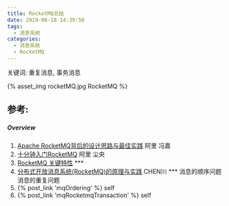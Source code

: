 ```yaml
---
title: RocketMQ总结
date: 2019-06-18 14:39:50
tags:
  - 消息系统
categories:
  - 消息系统
  - RocketMQ   
---
```


<p></p>
<!-- more -->

关键词: 重复消息, 事务消息

{% asset_img  rocketMQ.jpg  RocketMQ %}


## 参考:
##### Overview
1. [Apache RocketMQ背后的设计思路与最佳实践](https://yq.aliyun.com/articles/71889?spm=5176.100239.blogcont55626.10.FWVVKw) 阿里 冯嘉
2. [十分钟入门RocketMQ](https://yq.aliyun.com/articles/66101?spm=5176.100239.blogcont55634.18.ODias7)  阿里 尘央
3. [RocketMQ 关键特性](https://yq.aliyun.com/articles/66110?spm=a2c4e.11155435.0.0.2cb97b3fBOIG8W) ***
6. [分布式开放消息系统(RocketMQ)的原理与实践](https://zhuanlan.zhihu.com/p/396726719)   CHEN川  ***  消息的顺序问题  消息的重复问题
100. {% post_link 'mqOrdering' %} self
101. {% post_link 'mqRocketmqTransaction' %} self








